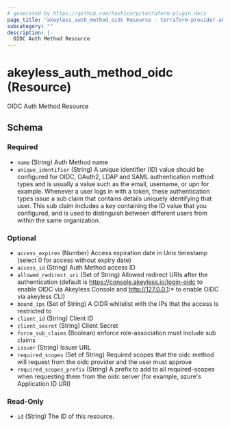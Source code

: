 ```yaml
---
# generated by https://github.com/hashicorp/terraform-plugin-docs
page_title: "akeyless_auth_method_oidc Resource - terraform-provider-akeyless"
subcategory: ""
description: |-
  OIDC Auth Method Resource
---
```


# akeyless_auth_method_oidc (Resource)

OIDC Auth Method Resource



<!-- schema generated by tfplugindocs -->
## Schema

### Required

- `name` (String) Auth Method name
- `unique_identifier` (String) A unique identifier (ID) value should be configured for OIDC, OAuth2, LDAP and SAML authentication method types and is usually a value such as the email, username, or upn for example. Whenever a user logs in with a token, these authentication types issue a sub claim that contains details uniquely identifying that user. This sub claim includes a key containing the ID value that you configured, and is used to distinguish between different users from within the same organization.

### Optional

- `access_expires` (Number) Access expiration date in Unix timestamp (select 0 for access without expiry date)
- `access_id` (String) Auth Method access ID
- `allowed_redirect_uri` (Set of String) Allowed redirect URIs after the authentication (default is https://console.akeyless.io/login-oidc to enable OIDC via Akeyless Console and  http://127.0.0.1:* to enable OIDC via akeyless CLI)
- `bound_ips` (Set of String) A CIDR whitelist with the IPs that the access is restricted to
- `client_id` (String) Client ID
- `client_secret` (String) Client Secret
- `force_sub_claims` (Boolean) enforce role-association must include sub claims
- `issuer` (String) Issuer URL
- `required_scopes` (Set of String) Required scopes that the oidc method will request from the oidc provider and the user must approve
- `required_scopes_prefix` (String) A prefix to add to all required-scopes when requesting them from the oidc server (for example, azure's Application ID URI)

### Read-Only

- `id` (String) The ID of this resource.


